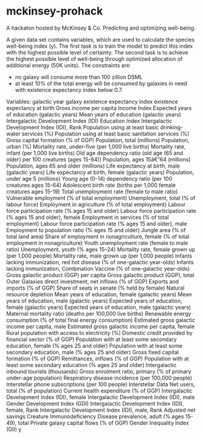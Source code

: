 # mckinsey-prohack
A hackaton hosted by McKinsey & Co. Predicting and optimizing well-being.

A given data set contains variables, which are used to calculate the species well-being index (y).
The first task is to train the model to predict this index with the highest possible level of certainty.
The second task is to achieve the highest possible level of well-being through optimized allocation of additional energy (50K units).
The constraints are:
* no galaxy will consume more than 100 zillion DSML
* at least 10% of the total energy will be consumed by galaxies in need with existence expectancy index below 0.7.

Variables:
galactic year
galaxy
existence expectancy index
existence expectancy at birth
Gross income per capita
Income Index
Expected years of education (galactic years)
Mean years of education (galactic years)
Intergalactic Development Index (IDI)
Education Index
Intergalactic Development Index (IDI), Rank
Population using at least basic drinking-water services (%)
Population using at least basic sanitation services (%)
Gross capital formation (% of GGP)
Population, total (millions)
Population, urban (%)
Mortality rate, under-five (per 1,000 live births)
Mortality rate, infant (per 1,000 live births)
Old age dependency ratio (old age (65 and older) per 100 creatures (ages 15-64))
Population, ages 15â€“64 (millions)
Population, ages 65 and older (millions)
Life expectancy at birth, male (galactic years)
Life expectancy at birth, female (galactic years)
Population, under age 5 (millions)
Young age (0-14) dependency ratio (per 100 creatures ages 15-64)
Adolescent birth rate (births per 1,000 female creatures ages 15-19)
Total unemployment rate (female to male ratio)
Vulnerable employment (% of total employment)
Unemployment, total (% of labour force)
Employment in agriculture (% of total employment)
Labour force participation rate (% ages 15 and older)
Labour force participation rate (% ages 15 and older), female
Employment in services (% of total employment)
Labour force participation rate (% ages 15 and older), male
Employment to population ratio (% ages 15 and older)
Jungle area (% of total land area)
Share of employment in nonagriculture, female (% of total employment in nonagriculture)
Youth unemployment rate (female to male ratio)
Unemployment, youth (% ages 15–24)
Mortality rate, female grown up (per 1,000 people)
Mortality rate, male grown up (per 1,000 people)
Infants lacking immunization, red hot disease (% of one-galactic year-olds)
Infants lacking immunization, Combination Vaccine (% of one-galactic year-olds)
Gross galactic product (GGP) per capita
Gross galactic product (GGP), total
Outer Galaxies direct investment, net inflows (% of GGP)
Exports and imports (% of GGP)
Share of seats in senate (% held by female)
Natural resource depletion
Mean years of education, female (galactic years)
Mean years of education, male (galactic years)
Expected years of education, female (galactic years)
Expected years of education, male (galactic years)
Maternal mortality ratio (deaths per 100,000 live births)
Renewable energy consumption (% of total final energy consumption)
Estimated gross galactic income per capita, male
Estimated gross galactic income per capita, female
Rural population with access to electricity (%)
Domestic credit provided by financial sector (% of GGP)
Population with at least some secondary education, female (% ages 25 and older)
Population with at least some secondary education, male (% ages 25 and older)
Gross fixed capital formation (% of GGP)
Remittances, inflows (% of GGP)
Population with at least some secondary education (% ages 25 and older)
Intergalactic inbound tourists (thousands)
Gross enrolment ratio, primary (% of primary under-age population)
Respiratory disease incidence (per 100,000 people)
Interstellar phone subscriptions (per 100 people)
Interstellar Data Net users, total (% of population)
Current health expenditure (% of GGP)
Intergalactic Development Index (IDI), female
Intergalactic Development Index (IDI), male
Gender Development Index (GDI)
Intergalactic Development Index (IDI), female, Rank
Intergalactic Development Index (IDI), male, Rank
Adjusted net savings 
Creature Immunodeficiency Disease prevalence, adult (% ages 15-49), total
Private galaxy capital flows (% of GGP)
Gender Inequality Index (GII)
y
